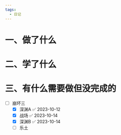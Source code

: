 ```yaml
---
tags:
  - 日记
---
```




# 一、做了什么




# 二、学了什么




# 三、有什么需要做但没完成的

- [ ] 崩坏三
	- [x] 深渊A ✅ 2023-10-12
	- [x] 战场 ✅ 2023-10-14
	- [x] 深渊B ✅ 2023-10-14
	- [ ] 乐土
